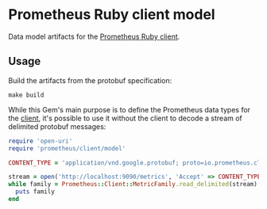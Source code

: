 # Prometheus Ruby client model

Data model artifacts for the [Prometheus Ruby client][1].

## Usage

Build the artifacts from the protobuf specification:

    make build

While this Gem's main purpose is to define the Prometheus data types for the
[client][1], it's possible to use it without the client to decode a stream of
delimited protobuf messages:

```ruby
require 'open-uri'
require 'prometheus/client/model'

CONTENT_TYPE = 'application/vnd.google.protobuf; proto=io.prometheus.client.MetricFamily; encoding=delimited'

stream = open('http://localhost:9090/metrics', 'Accept' => CONTENT_TYPE).read
while family = Prometheus::Client::MetricFamily.read_delimited(stream)
  puts family
end
```

[1]: https://github.com/prometheus/client_ruby

